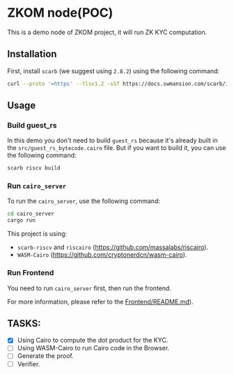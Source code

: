# ZKOM node(POC)

This is a demo node of ZKOM project, it will run ZK KYC computation.

## Installation

First, install `scarb` (we suggest using `2.8.2`) using the following command:

```sh
curl --proto '=https' --tlsv1.2 -sSf https://docs.swmansion.com/scarb/install.sh | sh -s -- -v 2.8.2
```

## Usage

### Build guest_rs

In this demo you don't need to build `guest_rs` because it's already built in the `src/guest_rs_bytecode.cairo` file.
But if you want to build it, you can use the following command:

```sh
scarb riscv build
```

### Run `cairo_server`

To run the `cairo_server`, use the following command:

```sh
cd cairo_server
cargo run
```

This project is using:
- `scarb-riscv` and `riscairo` (<https://github.com/massalabs/riscairo>).
- `WASM-Cairo` (<https://github.com/cryptonerdcn/wasm-cairo>).

### Run Frontend

You need to run `cairo_server` first, then run the frontend.

For more information, please refer to the [Frontend/README.md](https://github.com/YanYuanFE/zcalk-web/blob/master/README.md)).

## TASKS:

- [x] Using Cairo to compute the dot product for the KYC.
- [ ] Using WASM-Cairo to run Cairo code in the Browser.
- [ ] Generate the proof.
- [ ] Verifier.
